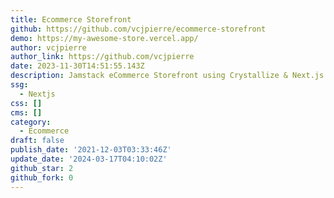 ```yaml
---
title: Ecommerce Storefront
github: https://github.com/vcjpierre/ecommerce-storefront
demo: https://my-awesome-store.vercel.app/
author: vcjpierre
author_link: https://github.com/vcjpierre
date: 2023-11-30T14:51:55.143Z
description: Jamstack eCommerce Storefront using Crystallize & Next.js
ssg:
  - Nextjs
css: []
cms: []
category:
  - Ecommerce
draft: false
publish_date: '2021-12-03T03:33:46Z'
update_date: '2024-03-17T04:10:02Z'
github_star: 2
github_fork: 0
---
```

